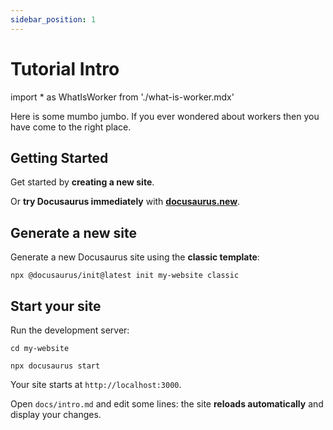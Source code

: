 ```yaml
---
sidebar_position: 1
---
```


# Tutorial Intro


import * as WhatIsWorker from './what-is-worker.mdx'

Here is some mumbo jumbo. If you ever wondered about <preview page={WhatIsWorker}>workers</preview> then you have come to the right place.

## Getting Started

Get started by **creating a new site**.

Or **try Docusaurus immediately** with **[docusaurus.new](https://docusaurus.new)**.

## Generate a new site

Generate a new Docusaurus site using the **classic template**:

```shell
npx @docusaurus/init@latest init my-website classic
```

## Start your site

Run the development server:

```shell
cd my-website

npx docusaurus start
```

Your site starts at `http://localhost:3000`.

Open `docs/intro.md` and edit some lines: the site **reloads automatically** and display your changes.
